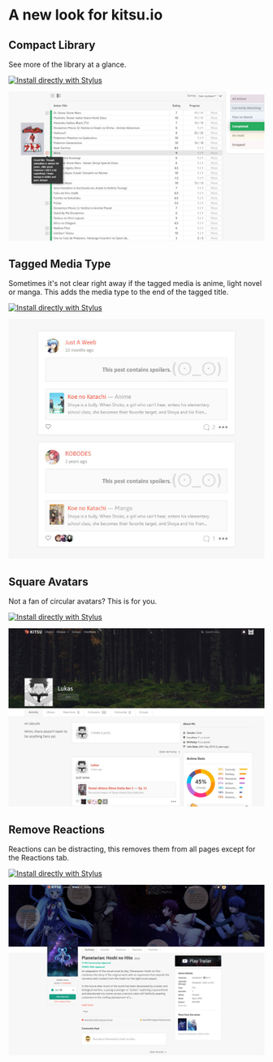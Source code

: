 # A new look for kitsu.io
## Compact Library
See more of the library at a glance.

[![Install directly with Stylus](https://img.shields.io/badge/Install%20directly%20with-Stylus-00adad.svg)](https://raw.githubusercontent.com/lukas-berger/styling-kitsu/main/compact-library/compact-library.user.css)

![Compact Library](/compact-library/kitsucompactlibrary.jpg)



## Tagged Media Type
Sometimes it's not clear right away if the tagged media is anime, light novel or manga. 
This adds the media type to the end of the tagged title.

[![Install directly with Stylus](https://img.shields.io/badge/Install%20directly%20with-Stylus-00adad.svg)](https://raw.githubusercontent.com/lukas-berger/styling-kitsu/main/tagged-media-type/tagged-media-type.user.css)

![Tagged Media Type](/tagged-media-type/kitsutaggedmediatype.jpg)



## Square Avatars
Not a fan of circular avatars? This is for you.

[![Install directly with Stylus](https://img.shields.io/badge/Install%20directly%20with-Stylus-00adad.svg)](https://raw.githubusercontent.com/lukas-berger/styling-kitsu/main/square-avatars/square-avatars.user.css)

![Square Avatars](/square-avatars/kitsusquareavatars.jpg)



## Remove Reactions
Reactions can be distracting, this removes them from all pages except for the Reactions tab.

[![Install directly with Stylus](https://img.shields.io/badge/Install%20directly%20with-Stylus-00adad.svg)](https://raw.githubusercontent.com/lukas-berger/styling-kitsu/main/remove-reactions/remove-reactions.user.css)

![Remove Reactions](/remove-reactions/kitsuremovereactions.jpg)
